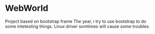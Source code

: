 # WebWorld
Project based on bootstrap frame
   The year, i try to use bootstrap  to do some intetesting things. 
   Linux  driver somtimes will cause some troubles.
